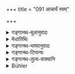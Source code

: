 +++
title = "091 आचार्यं स्वम्"

+++

<details><summary>गङ्गानथ-मूलानुवादः</summary>

The student, carrying his own dead Teacher, or tutor, or father, or mother, or monitor,—does not suffer in his observances.—(90).
</details>

<details><summary>मेधातिथिः</summary>

**स्व**ग्रहणम् **आचार्य**विशेषणं मन्यते, "गुरोर् गुरौ संनिहिते" (म्ध् २.२०५) इत्य् अतिदेशात् तदाचार्ये ऽपि प्राप्ते प्रतिषेधः । 

- <u>अन्ये तु</u> **स्व**शब्दं बान्धववचनं व्याचक्षते । 

- <u>अत्र तु</u> **पितरं मातरम्** इति न वक्तव्यम् । नित्यार्थं त्व् अभिधानम् इति ।

- **गुरुः** "अल्पं वा बहु वापि" (म्ध् २.१४९) इत्य् अनेन य उक्तः । 

- एतान् **निर्हरतो** व्रतवियोगो नास्तीति श्रुतसामर्थ्याद् दर्शयति । अन्यान् निर्हृत्यानेन वियुज्यत इति पदार्थसिद्धिः ॥ ५.९० ॥
</details>

<details><summary>गङ्गानथ-भाष्यानुवादः</summary>

Some people think that the term ‘*his own*’ qualifies the ‘Teacher’ only; and it serves to exclude the Teacher’s Teacher, would be thought of as deserving the same treatment, according to what has been said above under 2.205.

Others again explain ‘his own’ as standing for one’s *relations*.

But in this latter case, it would seem unnecessary to mention the ‘father’ and the ‘mother.’ But it may be explained as emphasising the obligatory character of the rule as regards these particular
*relations*.

‘*Monitor*’, ‘*Guru*’,—is one who has been described in 2.149.

There is no harm done to his observances by carrying the dead body of these persons; and what the text means by this specification is that there is interference in the observances by the carrying of the dead bodies of persons other than these—(90).
</details>

<details><summary>गङ्गानथ-टिप्पन्यः</summary>

(Verse 91 of others.)

This verse is quoted in *Parāśaramādhava* (Ācarā, p. 633) to the effect that there is nothing wrong in the Religious Student carrying the dead body of the persons named here;—and in *Nirṇayasindhu* (p. 391);—in
*Hāralatā* (p. 201) to the effect that when there are no other persons
available for carrying the dead body of the Teacher and the rest and perform their cremation, then the person who has undertaken vows and observances may do the needful, and this does not interfere with his observances,—it explains ‘*ācārya*’ as the person who has done the initiation and taught the entire Veda, the ‘*upādhyāya*’ is one who has taught a portion of the Veda or the Subsidiary Sciences, and ‘*guru*’ is the person who expounds the Veda and the Sciences;—and in
*Saṃskāraratnamālā* (p. 294).
</details>

<details><summary>गङ्गानथ-तुल्य-वाक्यानि</summary>

*Viṣṇu* (22.86).—(Same as Manu.)

*Yājñavalkya* (3.15).—‘The religious student retains his character of
religious student even after carrying the dead body of the teacher, the father and the sub-teacher.’

*Vaśiṣṭha* (Aparārka, p. 884).—‘The religious students incur the
necessity of re-initiation, by the carrying of a dead body, except that of their parents.’

*Brahmapurāṇa* (Aparārka, p. 884).—‘The religious student, even while
keeping the vows, does not deviate therefrom, if he burns the dead body of his teacher, sub-teacher, preceptor, father or mother.’

*Devala* (Parāśaramādhava, p. 633).—‘Tho religious student shall not
perform such acts as the burning of the dead body; if he does do it, he shall perform the *kṛohchra* penance and go through the initiation again.’
</details>

<details><summary>Bühler</summary>

091	A student does not break his vow by carrying out (to the place of cremation) his own dead teacher (akarya), sub-teacher (upadhyaya), father, mother, or Guru.
</details>
